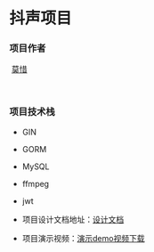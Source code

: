 # 抖声项目



### 项目作者

​	[莫惜](https://github.com/onlinemz)

​	

### 项目技术栈

- GIN
- GORM
- MySQL
- ffmpeg
- jwt



- 项目设计文档地址：[设计文档](https://github.com/onlinemz/JuanWang/blob/main/抖声项目设计文档.md)

- 项目演示视频：[演示demo视频下载](https://github.com/onlinemz/JuanWang/blob/main/演示视频demo.mp4)
